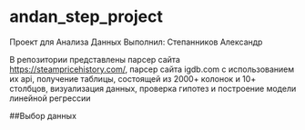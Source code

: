# andan_step_project
Проект для Анализа Данных
Выполнил: Степанников Александр

В репозитории представлены парсер сайта https://steampricehistory.com/, парсер сайта igdb.com с использованием их api, получение таблицы, состоящей из 2000+ колонок и 10+ столбцов, визуализация данных, проверка гипотез и построение модели линейной регрессии

##Выбор данных
